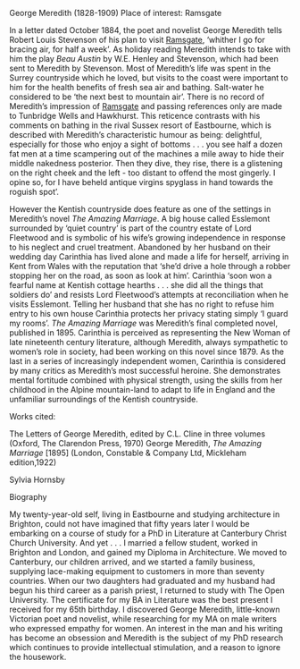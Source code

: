 George Meredith (1828-1909)
Place of interest: Ramsgate 


In a letter dated October 1884, the poet and novelist George Meredith tells Robert Louis Stevenson of his plan to visit [Ramsgate](/19c/19c-ramsgate), ‘whither I go for bracing air, for half a week’.   As holiday reading Meredith intends to take with him the play _Beau Austin_ by W.E. Henley and Stevenson, which had been sent to Meredith by Stevenson.  Most of Meredith’s life was spent in the Surrey countryside which he loved, but visits to the coast were important to him for the health benefits of fresh sea air and bathing.  Salt-water he considered to be ‘the next best to mountain air’.   There is no record of Meredith’s impression of [Ramsgate](/19c/19c-ramsgate) and passing references only are made to Tunbridge Wells and Hawkhurst.  This reticence contrasts with his comments on bathing in the rival Sussex resort of Eastbourne, which is described with Meredith’s characteristic humour as being:
delightful, especially for those who enjoy a sight of bottoms . . . you see half a dozen fat men at a time scampering out of the machines a mile away to hide their middle nakedness posterior.  Then they dive, they rise, there is a glistening on the right cheek and the left - too distant to offend the most gingerly.  I opine so, for I have beheld antique virgins spyglass in hand towards the roguish spot’.  

However the Kentish countryside does feature as one of the settings in Meredith’s novel _The Amazing Marriage_.  A big house called Esslemont surrounded by ‘quiet country’ is part of the country estate of Lord Fleetwood and is symbolic of his wife’s growing independence in response to his neglect and cruel treatment.   Abandoned by her husband on their wedding day Carinthia has lived alone and made a life for herself, arriving in Kent from Wales with the reputation that ‘she’d drive a hole through a robber stopping her on the road, as soon as look at him’.  Carinthia ‘soon won a fearful name at Kentish cottage hearths . . . she did all the things that soldiers do’ and resists Lord Fleetwood’s attempts at reconciliation when he visits Esslemont.   Telling her husband that she has no right to refuse him entry to his own house Carinthia protects her privacy stating simply ‘I guard my rooms’.   _The Amazing Marriage_ was Meredith’s final completed novel, published in 1895.  Carinthia is perceived as representing the New Woman of late nineteenth century literature, although Meredith, always sympathetic to women’s role in society, had been working on this novel since 1879.  As the last in a series of increasingly independent women, Carinthia is considered by many critics as Meredith’s most successful heroine.  She demonstrates mental fortitude combined with physical strength, using the skills from her childhood in the Alpine mountain-land to adapt to life in England and the unfamiliar surroundings of the Kentish countryside. 


Works cited:

The Letters of George Meredith, edited by C.L. Cline in three volumes (Oxford, The Clarendon Press, 1970)
George Meredith, _The Amazing Marriage_ [1895] (London,
Constable & Company Ltd, Mickleham edition,1922)

Sylvia Hornsby



Biography

My twenty-year-old self, living in Eastbourne and studying architecture in Brighton, could not have imagined that fifty years later I would be embarking on a course of study for a PhD in Literature at Canterbury Christ Church University.  And yet . . . I married a fellow student, worked in Brighton and London, and gained my Diploma in Architecture.  We moved to Canterbury, our children arrived, and we started a family business, supplying lace-making equipment to customers in more than seventy countries.  When our two daughters had graduated and my husband had begun his third career as a parish priest, I returned to study with The Open University.  The certificate for my BA in Literature was the best present I received for my 65th birthday.  I discovered George Meredith, little-known Victorian poet and novelist, while researching for my MA on male writers who expressed empathy for women.  An interest in the man and his writing has become an obsession and Meredith is the subject of my PhD research which continues to provide intellectual stimulation, and a reason to ignore the housework.
  
